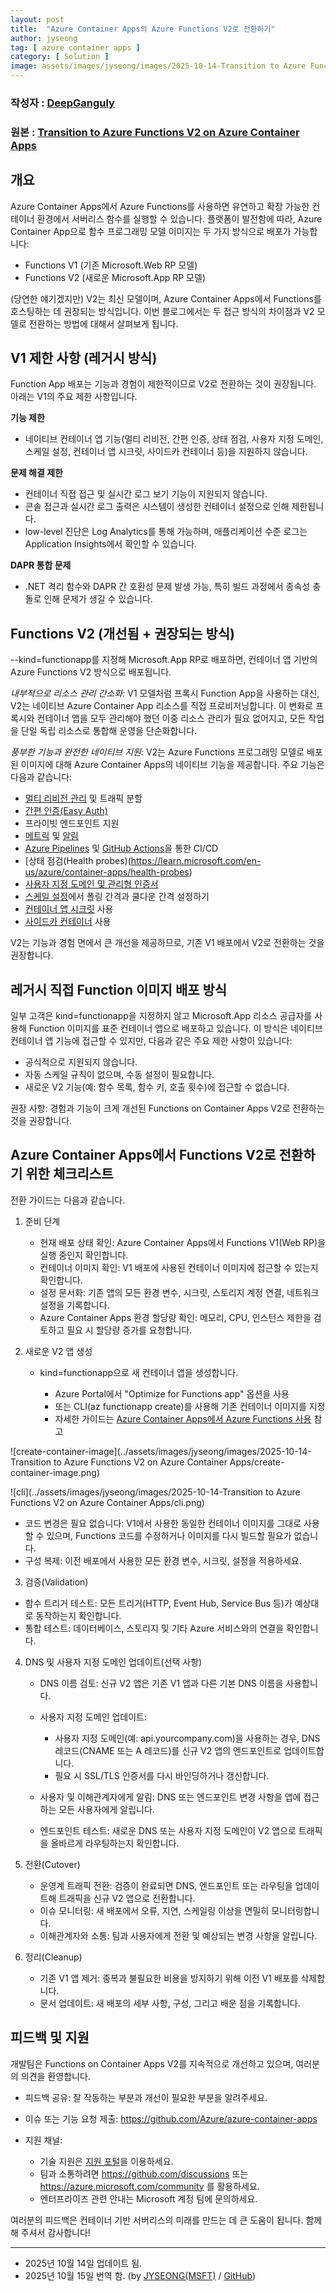 ```yaml
---
layout: post
title:  "Azure Container Apps의 Azure Functions V2로 전환하기"
author: jyseong
tag: [ azure container apps ]
category: [ Solution ]
image: assets/images/jyseong/images/2025-10-14-Transition to Azure Functions V2 on Azure Container Apps/229790891-e36169d8-1cd3-497b-85e2-982874ef6584.png
---
```


### 작성자 : [DeepGanguly](https://techcommunity.microsoft.com/users/deepganguly/3177848)
### 원본 : [Transition to Azure Functions V2 on Azure Container Apps](https://techcommunity.microsoft.com/blog/appsonazureblog/transition-to-azure-functions-v2-on-azure-container-apps/4457258)

## 개요
Azure Container Apps에서 Azure Functions를 사용하면 유연하고 확장 가능한 컨테이너 환경에서 서버리스 함수를 실행할 수 있습니다.
플랫폼이 발전함에 따라, Azure Container App으로 함수 프로그래밍 모델 이미지는 두 가지 방식으로 배포가 가능합니다:

- Functions V1 (기존 Microsoft.Web RP 모델)
- Functions V2 (새로운 Microsoft.App RP 모델)

(당연한 얘기겠지만) V2는 최신 모델이며, Azure Container Apps에서 Functions를 호스팅하는 데 권장되는 방식입니다.
이번 블로그에서는 두 접근 방식의 차이점과 V2 모델로 전환하는 방법에 대해서 살펴보게 됩니다.

## V1 제한 사항 (레거시 방식)
Function App 배포는 기능과 경험이 제한적이므로 V2로 전환하는 것이 권장됩니다. 아래는 V1의 주요 제한 사항입니다.

**기능 제한**
- 네이티브 컨테이너 앱 기능(멀티 리비전, 간편 인증, 상태 점검, 사용자 지정 도메인, 스케일 설정, 컨테이너 앱 시크릿, 사이드카 컨테이너 등)을 지원하지 않습니다.

**문제 해결 제한**

- 컨테이너 직접 접근 및 실시간 로그 보기 기능이 지원되지 않습니다.
- 콘솔 접근과 실시간 로그 출력은 시스템이 생성한 컨테이너 설정으로 인해 제한됩니다.
- low-level 진단은 Log Analytics를 통해 가능하며, 애플리케이션 수준 로그는 Application Insights에서 확인할 수 있습니다.

**DAPR 통합 문제**

- .NET 격리 함수와 DAPR 간 호환성 문제 발생 가능, 특히 빌드 과정에서 종속성 충돌로 인해 문제가 생길 수 있습니다.

## Functions V2 (개선됨 + 권장되는 방식)
--kind=functionapp를 지정해 Microsoft.App RP로 배포하면, 컨테이너 앱 기반의 Azure Functions V2 방식으로 배포됩니다.

*내부적으로 리소스 관리 간소화:* V1 모델처럼 프록시 Function App을 사용하는 대신, V2는 네이티브 Azure Container App 리소스를 직접 프로비저닝합니다.
이 변화로 프록시와 컨테이너 앱을 모두 관리해야 했던 이중 리소스 관리가 필요 없어지고, 모든 작업을 단일 독립 리소스로 통합해 운영을 단순화합니다.

*풍부한 기능과 완전한 네이티브 지원:* V2는 Azure Functions 프로그래밍 모델로 배포된 이미지에 대해 Azure Container Apps의 네이티브 기능을 제공합니다. 주요 기능은 다음과 같습니다:

- [멀티 리비전 관리](https://learn.microsoft.com/en-us/azure/container-apps/revisions-manage) 및 트래픽 분할
- [간편 인증(Easy Auth)](https://learn.microsoft.com/en-us/azure/container-apps/authentication)
- 프라이빗 엔드포인트 지원
- [메트릭](https://learn.microsoft.com/en-us/azure/container-apps/metrics) 및 [알림](https://learn.microsoft.com/en-us/azure/container-apps/alerts)
- [Azure Pipelines](https://learn.microsoft.com/en-us/azure/container-apps/azure-pipelines) 및 [GitHub Actions](https://learn.microsoft.com/en-us/azure/container-apps/github-actions)을 통한 CI/CD
- [상태 점검(Health probes)(https://learn.microsoft.com/en-us/azure/container-apps/health-probes)
- [사용자 지정 도메인 및 관리형 인증서](https://learn.microsoft.com/en-us/azure/container-apps/custom-domains-managed-certificates)
- [스케일 설정](https://learn.microsoft.com/en-us/azure/container-apps/scale-app)에서 폴링 간격과 쿨다운 간격 설정하기
- [컨테이너 앱 시크릿](https://learn.microsoft.com/en-us/azure/container-apps/manage-secrets) 사용
- [사이드카 컨테이너](https://learn.microsoft.com/en-us/azure/container-apps/containers) 사용

V2는 기능과 경험 면에서 큰 개선을 제공하므로, 기존 V1 배포에서 V2로 전환하는 것을 권장합니다.

## 레거시 직접 Function 이미지 배포 방식
일부 고객은 kind=functionapp을 지정하지 않고 Microsoft.App 리소스 공급자를 사용해 Function 이미지를 표준 컨테이너 앱으로 배포하고 있습니다.
이 방식은 네이티브 컨테이너 앱 기능에 접근할 수 있지만, 다음과 같은 주요 제한 사항이 있습니다:

- 공식적으로 지원되지 않습니다.
- 자동 스케일 규칙이 없으며, 수동 설정이 필요합니다.
- 새로운 V2 기능(예: 함수 목록, 함수 키, 호출 횟수)에 접근할 수 없습니다.

권장 사항:
경험과 기능이 크게 개선된 Functions on Container Apps V2로 전환하는 것을 권장합니다.

## Azure Container Apps에서 Functions V2로 전환하기 위한 체크리스트
전환 가이드는 다음과 같습니다.


1. 준비 단계

    - 현재 배포 상태 확인: Azure Container Apps에서 Functions V1(Web RP)을 실행 중인지 확인합니다.
    - 컨테이너 이미지 확인: V1 배포에 사용된 컨테이너 이미지에 접근할 수 있는지 확인합니다.
    - 설정 문서화: 기존 앱의 모든 환경 변수, 시크릿, 스토리지 계정 연결, 네트워크 설정을 기록합니다.
    - Azure Container Apps 환경 할당량 확인: 메모리, CPU, 인스턴스 제한을 검토하고 필요 시 할당량 증가를 요청합니다.

2. 새로운 V2 앱 생성

    - kind=functionapp으로 새 컨테이너 앱을 생성합니다.

        - Azure Portal에서 "Optimize for Functions app" 옵션을 사용
        - 또는 CLI(az functionapp create)를 사용해 기존 컨테이너 이미지를 지정
        - 자세한 가이드는 [Azure Container Apps에서 Azure Functions 사용](https://learn.microsoft.com/ko-kr/azure/container-apps/functions-usage?pivots=azure-portal) 참고

![create-container-image](../assets/images/jyseong/images/2025-10-14-Transition to Azure Functions V2 on Azure Container Apps/create-container-image.png)

![cli](../assets/images/jyseong/images/2025-10-14-Transition to Azure Functions V2 on Azure Container Apps/cli.png)

- 코드 변경은 필요 없습니다: V1에서 사용한 동일한 컨테이너 이미지를 그대로 사용할 수 있으며, Functions 코드를 수정하거나 이미지를 다시 빌드할 필요가 없습니다.
- 구성 복제: 이전 배포에서 사용한 모든 환경 변수, 시크릿, 설정을 적용하세요.

3. 검증(Validation)

- 함수 트리거 테스트: 모든 트리거(HTTP, Event Hub, Service Bus 등)가 예상대로 동작하는지 확인합니다.
- 통합 테스트: 데이터베이스, 스토리지 및 기타 Azure 서비스와의 연결을 확인합니다.

4. DNS 및 사용자 지정 도메인 업데이트(선택 사항)

    - DNS 이름 검토: 신규 V2 앱은 기존 V1 앱과 다른 기본 DNS 이름을 사용합니다.
    - 사용자 지정 도메인 업데이트:

        - 사용자 지정 도메인(예: api.yourcompany.com)을 사용하는 경우, DNS 레코드(CNAME 또는 A 레코드)를 신규 V2 앱의 엔드포인트로 업데이트합니다.
        - 필요 시 SSL/TLS 인증서를 다시 바인딩하거나 갱신합니다.


    - 사용자 및 이해관계자에게 알림: DNS 또는 엔드포인트 변경 사항을 앱에 접근하는 모든 사용자에게 알립니다.
    - 엔드포인트 테스트: 새로운 DNS 또는 사용자 지정 도메인이 V2 앱으로 트래픽을 올바르게 라우팅하는지 확인합니다.

5. 전환(Cutover)

    - 운영계 트래픽 전환: 검증이 완료되면 DNS, 엔드포인트 또는 라우팅을 업데이트해 트래픽을 신규 V2 앱으로 전환합니다.
    - 이슈 모니터링: 새 배포에서 오류, 지연, 스케일링 이상을 면밀히 모니터링합니다.
    - 이해관계자와 소통: 팀과 사용자에게 전환 및 예상되는 변경 사항을 알립니다.


6. 정리(Cleanup)

    - 기존 V1 앱 제거: 중복과 불필요한 비용을 방지하기 위해 이전 V1 배포를 삭제합니다.
    - 문서 업데이트: 새 배포의 세부 사항, 구성, 그리고 배운 점을 기록합니다.

## 피드백 및 지원
개발팀은 Functions on Container Apps V2를 지속적으로 개선하고 있으며, 여러분의 의견을 환영합니다.

- 피드백 공유: 잘 작동하는 부분과 개선이 필요한 부분을 알려주세요.
- 이슈 또는 기능 요청 제출: https://github.com/Azure/azure-container-apps
- 지원 채널:

    - 기술 지원은 [지원 포털](https://support.microsoft.com)을 이용하세요.
    - 팀과 소통하려면 https://github.com/discussions 또는 https://azure.microsoft.com/community 를 활용하세요.
    - 엔터프라이즈 관련 안내는 Microsoft 계정 팀에 문의하세요.

여러분의 피드백은 컨테이너 기반 서버리스의 미래를 만드는 데 큰 도움이 됩니다. 함께해 주셔서 감사합니다!

----------

- 2025년 10월 14일 업데이트 됨.
- 2025년 10월 15일 번역 함. (by [JYSEONG(MSFT)](https://techcommunity.microsoft.com/users/ji%20yong%20seong/219866) / [GitHub](https://github.com/jiyongseong))